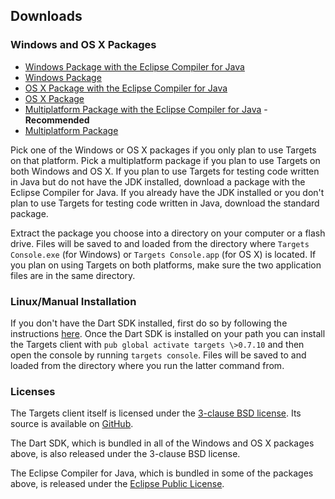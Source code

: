 ## Downloads

### Windows and OS X Packages

- [Windows Package with the Eclipse Compiler for Java][win-ecj]
- [Windows Package][win]
- [OS X Package with the Eclipse Compiler for Java][osx-ecj]
- [OS X Package][osx]
- [Multiplatform Package with the Eclipse Compiler for Java][multi-ecj] - **Recommended**
- [Multiplatform Package][multi]

Pick one of the Windows or OS X packages if you only plan to use Targets on that platform. Pick a multiplatform package if you plan to use Targets on both Windows and OS X. If you plan to use Targets for testing code written in Java but do not have the JDK installed, download a package with the Eclipse Compiler for Java. If you already have the JDK installed or you don't plan to use Targets for testing code written in Java, download the standard package.

Extract the package you choose into a directory on your computer or a flash drive. Files will be saved to and loaded from the directory where `Targets Console.exe` (for Windows) or `Targets Console.app` (for OS X) is located. If you plan on using Targets on both platforms, make sure the two application files are in the same directory.

### Linux/Manual Installation

If you don't have the Dart SDK installed, first do so by following the instructions [here](https://www.dartlang.org/tools/download.html). Once the Dart SDK is installed on your path you can install the Targets client with `pub global activate targets \>0.7.10` and then open the console by running `targets console`. Files will be saved to and loaded from the directory where you run the latter command from.

### Licenses

The Targets client itself is licensed under the [3-clause BSD license][bsd-3]. Its source is available on [GitHub][targets_source].

The Dart SDK, which is bundled in all of the Windows and OS X packages above, is also released under the 3-clause BSD license.

The Eclipse Compiler for Java, which is bundled in some of the packages above, is released under the [Eclipse Public License][epl].

[win-ecj]: https://jackthakar.com/targets-downloads/Targets%20Console%20Windows%20%28with%20ECJ%29.zip
[win]: https://jackthakar.com/targets-downloads/Targets%20Console%20Windows.zip
[osx-ecj]: https://jackthakar.com/targets-downloads/Targets%20Console%20OS%20X%20%28with%20ECJ%29.zip
[osx]: https://jackthakar.com/targets-downloads/Targets%20Console%20OS%20X.zip
[multi-ecj]: https://jackthakar.com/targets-downloads/Targets%20Console%20Multiplatform%20%28with%20ECJ%29.zip
[multi]: https://jackthakar.com/targets-downloads/Targets%20Console%20Multiplatform.zip

[bsd-3]: https://en.wikipedia.org/wiki/BSD_licenses#3-clause_license_.28.22Revised_BSD_License.22.2C_.22New_BSD_License.22.2C_or_.22Modified_BSD_License.22.29 
[epl]: https://en.wikipedia.org/wiki/Eclipse_Public_License

[targets_source]: https://github.com/dart-targets/targets
